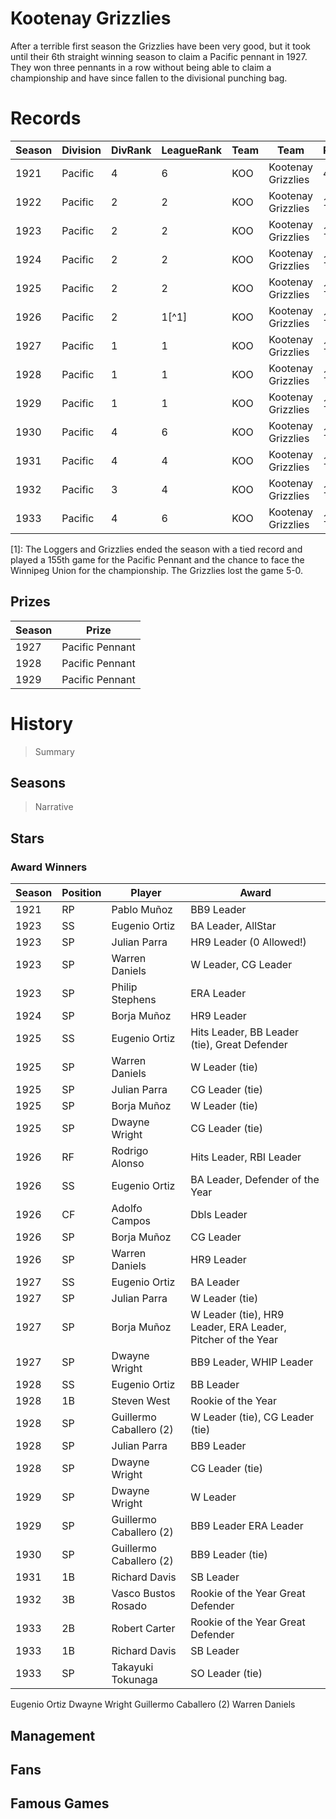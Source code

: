 # Kootenay Grizzlies

After a terrible first season the Grizzlies have been very good, but it took until their 6th straight winning season to claim a Pacific pennant in 1927. They won three pennants in a row without being able to claim a championship and have since fallen to the divisional punching bag.


# Records


| Season | Division | DivRank | LeagueRank | Team | Team | Rating | GP | W | L | Win% | RS | RA | pW-L | RDiff | Hits | Pennant | Champion |
|------|---------|---|-----|-------|-----|-----|-----|-----|-------|-----|-----|-------|------|--|---|---|---|
| 1921 | Pacific | 4 | 6 | KOO | Kootenay Grizzlies | 42 | 154 | 56 | 98 | 0.3636363636 | 576 | 752 | 0.3803812209 | -176 |  |  | 
| 1922 | Pacific | 2 | 2 | KOO | Kootenay Grizzlies | 115.1 | 154 | 101 | 53 | 0.6558441558 | 492 | 368 | 0.62981524 | 124 |  |  | 
| 1923 | Pacific | 2 | 2 | KOO | Kootenay Grizzlies | 139.3 | 154 | 115 | 39 | 0.7467532468 | 538 | 356 | 0.6804102814 | 182 | 1326 |  | 
| 1924 | Pacific | 2 | 2 | KOO | Kootenay Grizzlies | 140.3 | 154 | 107 | 47 | 0.6948051948 | 703 | 490 | 0.6593819614 | 213 | 1436 |  | 
| 1925 | Pacific | 2 | 2 | KOO | Kootenay Grizzlies | 150.3 | 154 | 104 | 50 | 0.6753246753 | 680 | 497 | 0.6396188136 | 183 | 1454 |  | 
| 1926 | Pacific | 2 | 1[^1] | KOO | Kootenay Grizzlies | 164.3 | 154 | 119 | 35 | 0.7727272727 | 754 | 495 | 0.6835484367 | 259 | 1537 |  | 
| 1927 | Pacific | 1 | 1 | KOO | Kootenay Grizzlies | 167.1 | 159 | 118 | 41 | 0.7421383648 | 605 | 375 | 0.7058459599 | 230 | 1435 | 1 | 
| 1928 | Pacific | 1 | 1 | KOO | Kootenay Grizzlies | 172.7 | 159 | 104 | 55 | 0.6540880503 | 605 | 451 | 0.6312499474 | 154 | 1400 | 1 | 
| 1929 | Pacific | 1 | 1 | KOO | Kootenay Grizzlies | 170.3 | 158 | 99 | 59 | 0.6265822785 | 583 | 426 | 0.6397221835 | 157 | 1363 | 1 | 
| 1930 | Pacific | 4 | 6 | KOO | Kootenay Grizzlies | 160.1 | 154 | 67 | 87 | 0.4350649351 | 431 | 490 | 0.4415721345 | -59 | 1484 |  | 
| 1931 | Pacific | 4 | 4 | KOO | Kootenay Grizzlies | 158.7 | 154 | 75 | 79 | 0.487012987 | 522 | 500 | 0.5196895294 | 22 | 1529 |  | 
| 1932 | Pacific | 3 | 4 | KOO | Kootenay Grizzlies | 158.4 | 154 | 70 | 84 | 0.4545454545 | 518 | 539 | 0.4818268086 | -21 | 1632 |  | 
| 1933 | Pacific | 4 | 6 | KOO | Kootenay Grizzlies | 156.4 | 154 | 72 | 82 | 0.4675324675 | 500 | 532 | 0.4716492505 | -32 | 1482 |  | 

[1]: The Loggers and Grizzlies ended the season with a tied record and played a 155th game for the Pacific Pennant and the chance to face the Winnipeg Union for the championship. The Grizzlies lost the game 5-0.

## Prizes

| Season | Prize |
|--------|----------|
| 1927 | Pacific Pennant |
| 1928 | Pacific Pennant |
| 1929 | Pacific Pennant |

 

# History

> Summary

## Seasons

> Narrative

## Stars

### Award Winners

| Season | Position | Player | Award |
|--------|----------|----------|-------|
| 1921 | RP | Pablo Muñoz | BB9 Leader
| 1923 | SS | Eugenio Ortiz | BA Leader, AllStar
| 1923 | SP | Julian Parra | HR9 Leader (0 Allowed!)
| 1923 | SP | Warren Daniels | W Leader, CG Leader
| 1923 | SP | Philip Stephens | ERA Leader
| 1924 | SP | Borja Muñoz | HR9 Leader
| 1925 | SS | Eugenio Ortiz | Hits Leader, BB Leader (tie), Great Defender
| 1925 | SP | Warren Daniels | W Leader (tie)
| 1925 | SP | Julian Parra | CG Leader (tie)
| 1925 | SP | Borja Muñoz | W Leader (tie)
| 1925 | SP | Dwayne Wright | CG Leader (tie)
| 1926 | RF | Rodrigo Alonso | Hits Leader, RBI Leader
| 1926 | SS | Eugenio Ortiz | BA Leader, Defender of the Year
| 1926 | CF | Adolfo Campos | Dbls Leader
| 1926 | SP | Borja Muñoz | CG Leader
| 1926 | SP | Warren Daniels | HR9 Leader
| 1927 | SS | Eugenio Ortiz | BA Leader
| 1927 | SP | Julian Parra | W Leader (tie)
| 1927 | SP | Borja Muñoz | W Leader (tie), HR9 Leader, ERA Leader, Pitcher of the Year
| 1927 | SP | Dwayne Wright | BB9 Leader, WHIP Leader
| 1928 | SS | Eugenio Ortiz | BB Leader
| 1928 | 1B | Steven West | Rookie of the Year
| 1928 | SP | Guillermo Caballero (2) | W Leader (tie), CG Leader (tie)
| 1928 | SP | Julian Parra | BB9 Leader
| 1928 | SP | Dwayne Wright | CG Leader (tie)
| 1929 | SP | Dwayne Wright | W Leader
| 1929 | SP | Guillermo Caballero (2) | BB9 Leader ERA Leader
| 1930 | SP | Guillermo Caballero (2) | BB9 Leader (tie)
| 1931 | 1B | Richard Davis | SB Leader
| 1932 | 3B | Vasco Bustos Rosado | Rookie of the Year Great Defender
| 1933 | 2B | Robert Carter | Rookie of the Year Great Defender
| 1933 | 1B | Richard Davis | SB Leader
| 1933 | SP | Takayuki Tokunaga | SO Leader (tie)


Eugenio Ortiz
Dwayne Wright
Guillermo Caballero (2)
Warren Daniels

## Management



## Fans



## Famous Games

